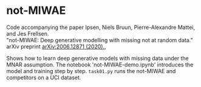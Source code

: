 # not-MIWAE
Code accompanying the paper 
Ipsen, Niels Bruun, Pierre-Alexandre Mattei, and Jes Frellsen.   
"not-MIWAE: Deep generative modelling with missing not at random data."   
arXiv preprint [arXiv:2006.12871 (2020).](https://arxiv.org/abs/2006.12871),

Shows how to learn deep generative models with missing data under the MNAR assumption. The notebook 'not-MIWAE-demo.ipynb' introduces the model and training step by step. `task01.py` runs the not-MIWAE and competitors on a UCI dataset.  



